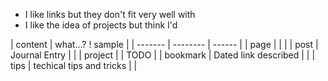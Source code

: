 
 * I like links but they don't fit very well with 
 * I like the idea of projects but think I'd 
 
 | content | what...? ! sample |
 | ------- | -------- | ------ |
 | page    |  | |
 | post    | Journal Entry | |
 | project | | TODO |
 | bookmark | Dated link described |  | 
 | tips | techical tips and tricks  | | 